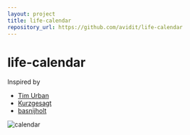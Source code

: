 ```yaml
---
layout: project
title: life-calendar
repository_url: https://github.com/avidit/life-calendar
---
```


# life-calendar

Inspired by

- [Tim Urban](https://waitbutwhy.com/2014/05/life-weeks.html)
- [Kurzgesagt](https://www.youtube.com/watch?v=JXeJANDKwDc)
- [basnijholt](https://github.com/basnijholt/calendar-of-life)

![calendar](assets/calendar.gif)
